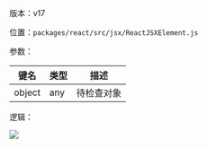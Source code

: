 版本：v17

位置：`packages/react/src/jsx/ReactJSXElement.js`

参数：

| 键名   | 类型 | 描述       |
| ------ | ---- | ---------- |
| object | any  | 待检查对象 |

逻辑：

![](https://gitee.com/lao-jiawei/photo-gallery/raw/master/images/react/isValidElement.jfif)